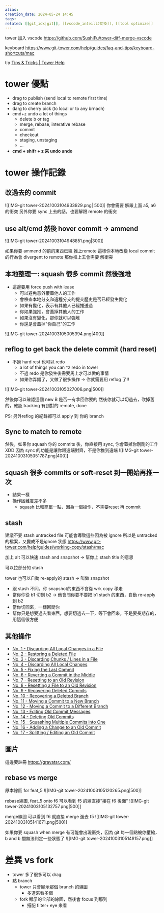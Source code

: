 ```yaml
---  
alias:  
creation_date: 2024-05-24 14:45  
tags: 
related: [[git_idx|git]], [[vscode_inteillJ切換]], [[tool optimize]]
---  
```



tower 加入 vscode
https://github.com/SushiFu/tower-diff-merge-vscode

keyboard
https://www.git-tower.com/help/guides/faq-and-tips/keyboard-shortcuts/mac

tip
[Tips & Tricks | Tower Help](https://www.git-tower.com/help/guides/faq-and-tips/tips-and-tricks/mac)



# tower 優點
- drag to publish (send local to remote first time)
- drag to create branch
- darg to cherry pick (to local or to any brnach)
- cmd+z undo a lot of things
	- delete b or tag
	- merge, rebase, interative rebase
	- commit
	- checkout
	- staging, unstaging
	- ...
- **cmd + shifr + z 來 undo undo**


# tower 操作記錄
## 改過去的 commit
![[IMG-git tower-20241003104933929.png| 500]]
你會需要 解跟上面 a5, a6 的衝突
另外你要 sync 上去的話，也要解跟 remote 的衝突



## use alt/cmd 然後 hover commit -> ammend
![[IMG-git tower-20241003104948851.png|300]]


如果你要 ammend 的前的東西已經 推上remote
這樣你本地改變 local commit 的行為會 divergent  to remote
那你推上去會需要 解衝突


## 本地整理一: squash 很多 commit 然後強堆
- 這邊要用 force push with lease 
	- 可以避免意外覆蓋他人的工作
	- 會檢查本地分支和遠程分支的提交歷史是否已經發生變化
	- 如果有變化，表示有其他人已經推送過
	- 你如果強推，會蓋掉其他人的工作
	- 如果沒有變化，那你就可以強堆
	- 你還是會蓋掉"你自己"的工作

![[IMG-git tower-20241003105005394.png|400]]


## reflog to get back the delete commit (hard reset)

- 不過 hard rest 也可以 redo
	- a lot of things you can ^z redo in tower
	- 不過 redo 是你發生後需要馬上才可以做的事情
	- 如果你弄錯了，又做了很多操作 -> 你就需要用 reflog 了!!

![[IMG-git tower-20241003105027006.png|500]]


然後你可以確認這個 new B 是否一有拿回你要的
然後你就可以切過去，砍掉舊的，確認 tracking 有到對的 remote, done

PS: 另外reflog 的紀錄都可以 apply 到 你的 branch



## Sync to match to remote 


然後，如果你 squash 你的 commits 後，你直接用 sync, 你會蓋掉你剛剛的工作 XDD
因為 sync 的功能是讓你跟遠端對齊，不是你推到遠端
![[IMG-git tower-20241003105051787.png|400]]


## squash 很多 commits or soft-reset 到一開始再推一次
- 結果一樣
- 操作困難度差不多
	- squash 比較簡單一點，因為一個操作，不需要reset 再 commit




## stash

建議不要 stash untracked file
可能會導致這些因為被 ignore 所以是 untracked 的檔案，又變成不是ignore 狀態
https://www.git-tower.com/help/guides/working-copy/stash/mac


加上 alt 可以快速 stash and snapshot -> 幫你上 stash title 的意思


可以拉部分的 stash

tower 也可以自動 re-apply的 stash -> 叫做 snapshot
- 跟 stash 不同，你 snapshot的東西不會從 wrk copy 移走
- 當你你從 b1 切到 b2 -> 他會問你要不要把 b1 stach 的東西，自動 re-apply 到 b2
- 當你切回來，一樣回問你
- 幫你只是想要過去看東西，想要切過去一下，等下會回來，不是要長期存的，用這個很方便


## 其他操作

- [No. 1 - Discarding All Local Changes in a File](https://www.git-tower.com/help/guides/faq-and-tips/undoing-things/discard-local-changes/mac)
- [No. 2 - Restoring a Deleted File](https://www.git-tower.com/help/guides/faq-and-tips/undoing-things/restore-deleted-file/mac)
- [No. 3 - Discarding Chunks / Lines in a File](https://www.git-tower.com/help/guides/faq-and-tips/undoing-things/discard-chunks-lines/mac)
- [No. 4 - Discarding All Local Changes](https://www.git-tower.com/help/guides/faq-and-tips/undoing-things/discard-all-changes/mac)
- [No. 5 - Fixing the Last Commit](https://www.git-tower.com/help/guides/faq-and-tips/undoing-things/amend-fix-last-commit/mac)
- [No. 6 - Reverting a Commit in the Middle](https://www.git-tower.com/help/guides/faq-and-tips/undoing-things/revert-commit/mac)
- [No. 7 - Resetting to an Old Revision](https://www.git-tower.com/help/guides/faq-and-tips/undoing-things/rollback-reset/mac)
- [No. 8 - Resetting a File to an Old Revision](https://www.git-tower.com/help/guides/faq-and-tips/undoing-things/reset-single-file/mac)
- [No. 9 - Recovering Deleted Commits](https://www.git-tower.com/help/guides/faq-and-tips/undoing-things/undo-reset-with-reflog/mac)
- [No. 10 - Recovering a Deleted Branch](https://www.git-tower.com/help/guides/faq-and-tips/undoing-things/undo-branch-delete-reflog/mac)
- [No. 11 - Moving a Commit to a New Branch](https://www.git-tower.com/help/guides/faq-and-tips/undoing-things/move-commit-to-new-branch/mac)
- [No. 12 - Moving a Commit to a Different Branch](https://www.git-tower.com/help/guides/faq-and-tips/undoing-things/move-commit-to-existing-branch/mac)
- [No. 13 - Editing Old Commit Messages](https://www.git-tower.com/help/guides/faq-and-tips/undoing-things/rebase-i-edit-commit-message/mac)
- [No. 14 - Deleting Old Commits](https://www.git-tower.com/help/guides/faq-and-tips/undoing-things/rebase-i-delete-commit/mac)
- [No. 15 - Squashing Multiple Commits into One](https://www.git-tower.com/help/guides/faq-and-tips/undoing-things/rebase-i-squash-commits/mac)
- [No. 16 - Adding a Change to an Old Commit](https://www.git-tower.com/help/guides/faq-and-tips/undoing-things/rebase-i-fixup/mac)
- [No. 17 - Splitting / Editing an Old Commit](https://www.git-tower.com/help/guides/faq-and-tips/undoing-things/rebase-i-split-commits/mac)



## 圖片
這邊要註冊 https://gravatar.com/




## rebase vs merge


原本線圖 for feat_5
![[IMG-git tower-20241003105120265.png|500]]


rebase線圖, feat_5 onto f6
可以看到 f5 的線直接"接在 f6 後面"
![[IMG-git tower-20241003105132757.png|500]]


merge線圖
	可以看到 f6 就直接 merge 進去 f5
![[IMG-git tower-20241003105141671.png|500]]


如果你要 squash when merge
有可能會出現衝突，因為 git 每一個點被你壓縮，b and b 間無法判定一些狀態了
![[IMG-git tower-20241003105149157.png]]





# 差異 vs fork

- tower 多了很多可以 drag 
- 點 branch 
	- tower 只會顯示那個 branch 的線圖
		- 多選來看多個
	- fork 顯示的全部的線圖，然後會 focus 到那到
		- 搭配 filter+ eye 來看
